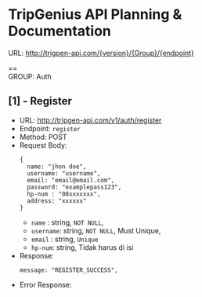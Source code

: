 # TripGenius API Planning & Documentation
URL: http://trigpen-api.com/{version}/{Group}/{endpoint}

==   
GROUP: Auth

## [1] - Register
- URL: http://tripgen-api.com/v1/auth/register
- Endpoint: `register`  
- Method: POST
- Request Body:
  ```
  {
    name: "jhon doe",
    username: "username",
    email: "email@email.com",
    password: "examplepass123",
    hp-num : "08xxxxxxx",
    address: "xxxxxx"
  }
  ```
  - `name` : string, `NOT NULL`,
  - `username`: string, `NOT NULL`, Must Unique,
  - `email` : string, `Unique`
  - `hp-num`: string, Tidak harus di isi
- Response:
  ```
  message: "REGISTER_SUCCESS",
  ```
- Error Response:
  
